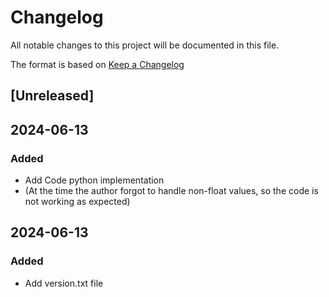# Changelog
All notable changes to this project will be documented in this file.

The format is based on [Keep a Changelog](https://keepachangelog.com/en/1.0.0/)

## [Unreleased]

## 2024-06-13
### Added
- Add Code python implementation
- (At the time the author forgot to handle non-float values, so the code is not working as expected)

## 2024-06-13
### Added
- Add version.txt file

